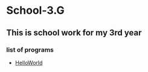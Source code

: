 # School-3.G

## This is school work for my 3rd year

### list of programs
- [HelloWorld](https://github.com/GhostTales/School-3.G/tree/main/Programs/HelloWorld)
